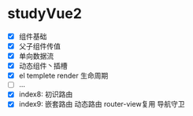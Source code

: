 # studyVue2

- [x] 组件基础
- [x] 父子组件传值
- [x] 单向数据流
- [x] 动态组件丶插槽
- [x] el templete render 生命周期
- [ ] ... 
- [x] index8: 初识路由
- [x] index9: 嵌套路由 动态路由 router-view复用 导航守卫 